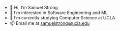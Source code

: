 - 👋 Hi, I’m Samuel Strong
- 👀 I’m interested in Software Engineering and ML
- 🌱 I’m currently studying Computer Science at UCLA
- 📫 Email me at samuelstrong@ucla.edu

<!---
strongs20/strongs20 is a ✨ special ✨ repository because its `README.md` (this file) appears on your GitHub profile.
You can click the Preview link to take a look at your changes.
--->

